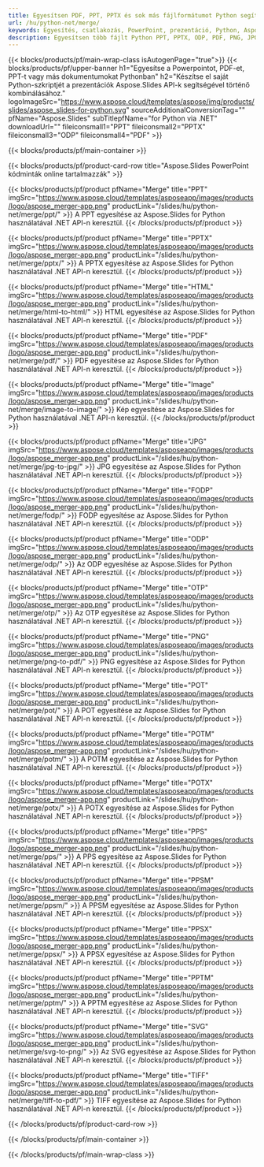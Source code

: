 ```yaml
---
title: Egyesítsen PDF, PPT, PPTX és sok más fájlformátumot Python segítségével
url: /hu/python-net/merge/
keywords: Egyesítés, csatlakozás, PowerPoint, prezentáció, Python, Aspose
description: Egyesítsen több fájlt Python PPT, PPTX, ODP, PDF, PNG, JPG és még sok más formátumban.
---
```


{{< blocks/products/pf/main-wrap-class isAutogenPage="true">}}
{{< blocks/products/pf/upper-banner h1="Egyesítse a Powerpointot, PDF-et, PPT-t vagy más dokumentumokat Pythonban" h2="Készítse el saját Python-szkriptjét a prezentációk Aspose.Slides API-k segítségével történő kombinálásához." logoImageSrc="https://www.aspose.cloud/templates/aspose/img/products/slides/aspose_slides-for-python.svg" sourceAdditionalConversionTag="" pfName="Aspose.Slides" subTitlepfName="for Python via .NET" downloadUrl="" fileiconsmall1="PPT" fileiconsmall2="PPTX" fileiconsmall3="ODP" fileiconsmall4="PDF" >}}

{{< blocks/products/pf/main-container >}}

{{< blocks/products/pf/product-card-row title="Aspose.Slides PowerPoint kódminták online tartalmazzák" >}}

{{< blocks/products/pf/product pfName="Merge" title="PPT" imgSrc="https://www.aspose.cloud/templates/asposeapp/images/products/logo/aspose_merger-app.png" productLink="/slides/hu/python-net/merge/ppt/" >}}
A PPT egyesítése az Aspose.Slides for Python használatával .NET API-n keresztül.
{{< /blocks/products/pf/product >}}

{{< blocks/products/pf/product pfName="Merge" title="PPTX" imgSrc="https://www.aspose.cloud/templates/asposeapp/images/products/logo/aspose_merger-app.png" productLink="/slides/hu/python-net/merge/pptx/" >}}
A PPTX egyesítése az Aspose.Slides for Python használatával .NET API-n keresztül.
{{< /blocks/products/pf/product >}}

{{< blocks/products/pf/product pfName="Merge" title="HTML" imgSrc="https://www.aspose.cloud/templates/asposeapp/images/products/logo/aspose_merger-app.png" productLink="/slides/hu/python-net/merge/html-to-html/" >}}
HTML egyesítése az Aspose.Slides for Python használatával .NET API-n keresztül.
{{< /blocks/products/pf/product >}}

{{< blocks/products/pf/product pfName="Merge" title="PDF" imgSrc="https://www.aspose.cloud/templates/asposeapp/images/products/logo/aspose_merger-app.png" productLink="/slides/hu/python-net/merge/pdf/" >}}
PDF egyesítése az Aspose.Slides for Python használatával .NET API-n keresztül.
{{< /blocks/products/pf/product >}}

{{< blocks/products/pf/product pfName="Merge" title="Image" imgSrc="https://www.aspose.cloud/templates/asposeapp/images/products/logo/aspose_merger-app.png" productLink="/slides/hu/python-net/merge/image-to-image/" >}}
Kép egyesítése az Aspose.Slides for Python használatával .NET API-n keresztül.
{{< /blocks/products/pf/product >}}

{{< blocks/products/pf/product pfName="Merge" title="JPG" imgSrc="https://www.aspose.cloud/templates/asposeapp/images/products/logo/aspose_merger-app.png" productLink="/slides/hu/python-net/merge/jpg-to-jpg/" >}}
JPG egyesítése az Aspose.Slides for Python használatával .NET API-n keresztül.
{{< /blocks/products/pf/product >}}

{{< blocks/products/pf/product pfName="Merge" title="FODP" imgSrc="https://www.aspose.cloud/templates/asposeapp/images/products/logo/aspose_merger-app.png" productLink="/slides/hu/python-net/merge/fodp/" >}}
FODP egyesítése az Aspose.Slides for Python használatával .NET API-n keresztül.
{{< /blocks/products/pf/product >}}

{{< blocks/products/pf/product pfName="Merge" title="ODP" imgSrc="https://www.aspose.cloud/templates/asposeapp/images/products/logo/aspose_merger-app.png" productLink="/slides/hu/python-net/merge/odp/" >}}
Az ODP egyesítése az Aspose.Slides for Python használatával .NET API-n keresztül.
{{< /blocks/products/pf/product >}}

{{< blocks/products/pf/product pfName="Merge" title="OTP" imgSrc="https://www.aspose.cloud/templates/asposeapp/images/products/logo/aspose_merger-app.png" productLink="/slides/hu/python-net/merge/otp/" >}}
Az OTP egyesítése az Aspose.Slides for Python használatával .NET API-n keresztül.
{{< /blocks/products/pf/product >}}

{{< blocks/products/pf/product pfName="Merge" title="PNG" imgSrc="https://www.aspose.cloud/templates/asposeapp/images/products/logo/aspose_merger-app.png" productLink="/slides/hu/python-net/merge/png-to-pdf/" >}}
PNG egyesítése az Aspose.Slides for Python használatával .NET API-n keresztül.
{{< /blocks/products/pf/product >}}

{{< blocks/products/pf/product pfName="Merge" title="POT" imgSrc="https://www.aspose.cloud/templates/asposeapp/images/products/logo/aspose_merger-app.png" productLink="/slides/hu/python-net/merge/pot/" >}}
A POT egyesítése az Aspose.Slides for Python használatával .NET API-n keresztül.
{{< /blocks/products/pf/product >}}

{{< blocks/products/pf/product pfName="Merge" title="POTM" imgSrc="https://www.aspose.cloud/templates/asposeapp/images/products/logo/aspose_merger-app.png" productLink="/slides/hu/python-net/merge/potm/" >}}
A POTM egyesítése az Aspose.Slides for Python használatával .NET API-n keresztül.
{{< /blocks/products/pf/product >}}

{{< blocks/products/pf/product pfName="Merge" title="POTX" imgSrc="https://www.aspose.cloud/templates/asposeapp/images/products/logo/aspose_merger-app.png" productLink="/slides/hu/python-net/merge/potx/" >}}
A POTX egyesítése az Aspose.Slides for Python használatával .NET API-n keresztül.
{{< /blocks/products/pf/product >}}

{{< blocks/products/pf/product pfName="Merge" title="PPS" imgSrc="https://www.aspose.cloud/templates/asposeapp/images/products/logo/aspose_merger-app.png" productLink="/slides/hu/python-net/merge/pps/" >}}
A PPS egyesítése az Aspose.Slides for Python használatával .NET API-n keresztül.
{{< /blocks/products/pf/product >}}

{{< blocks/products/pf/product pfName="Merge" title="PPSM" imgSrc="https://www.aspose.cloud/templates/asposeapp/images/products/logo/aspose_merger-app.png" productLink="/slides/hu/python-net/merge/ppsm/" >}}
A PPSM egyesítése az Aspose.Slides for Python használatával .NET API-n keresztül.
{{< /blocks/products/pf/product >}}

{{< blocks/products/pf/product pfName="Merge" title="PPSX" imgSrc="https://www.aspose.cloud/templates/asposeapp/images/products/logo/aspose_merger-app.png" productLink="/slides/hu/python-net/merge/ppsx/" >}}
A PPSX egyesítése az Aspose.Slides for Python használatával .NET API-n keresztül.
{{< /blocks/products/pf/product >}}

{{< blocks/products/pf/product pfName="Merge" title="PPTM" imgSrc="https://www.aspose.cloud/templates/asposeapp/images/products/logo/aspose_merger-app.png" productLink="/slides/hu/python-net/merge/pptm/" >}}
A PPTM egyesítése az Aspose.Slides for Python használatával .NET API-n keresztül.
{{< /blocks/products/pf/product >}}

{{< blocks/products/pf/product pfName="Merge" title="SVG" imgSrc="https://www.aspose.cloud/templates/asposeapp/images/products/logo/aspose_merger-app.png" productLink="/slides/hu/python-net/merge/svg-to-png/" >}}
Az SVG egyesítése az Aspose.Slides for Python használatával .NET API-n keresztül.
{{< /blocks/products/pf/product >}}

{{< blocks/products/pf/product pfName="Merge" title="TIFF" imgSrc="https://www.aspose.cloud/templates/asposeapp/images/products/logo/aspose_merger-app.png" productLink="/slides/hu/python-net/merge/tiff-to-pdf/" >}}
TIFF egyesítése az Aspose.Slides for Python használatával .NET API-n keresztül.
{{< /blocks/products/pf/product >}}


{{< /blocks/products/pf/product-card-row >}}

{{< /blocks/products/pf/main-container >}}
    
{{< /blocks/products/pf/main-wrap-class >}}